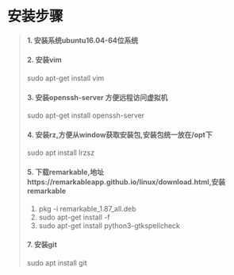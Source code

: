 # 安装步骤
> #### 1. 安装系统ubuntu16.04-64位系统
> #### 2. 安装vim
> sudo apt-get install vim
> #### 3. 安装openssh-server 方便远程访问虚拟机
>  sudo apt-get install openssh-server
>#### 4. 安装rz,方便从window获取安装包,安装包统一放在/opt下
>  sudo apt install lrzsz
>#### 5. 下载remarkable,地址https://remarkableapp.github.io/linux/download.html,安装remarkable
> 1. pkg -i remarkable_1.87_all.deb
> 2. sudo apt-get install -f
> 3. sudo apt-get install python3-gtkspellcheck
> #### 7. 安装git
> sudo apt install git
